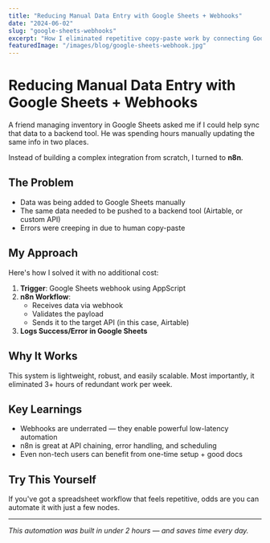 ```yaml
---
title: "Reducing Manual Data Entry with Google Sheets + Webhooks"
date: "2024-06-02"
slug: "google-sheets-webhooks"
excerpt: "How I eliminated repetitive copy-paste work by connecting Google Sheets to backend APIs using n8n and webhooks."
featuredImage: "/images/blog/google-sheets-webhook.jpg"
---
```


# Reducing Manual Data Entry with Google Sheets + Webhooks

A friend managing inventory in Google Sheets asked me if I could help sync that data to a backend tool. He was spending hours manually updating the same info in two places.

Instead of building a complex integration from scratch, I turned to **n8n**.

## The Problem

- Data was being added to Google Sheets manually
- The same data needed to be pushed to a backend tool (Airtable, or custom API)
- Errors were creeping in due to human copy-paste

## My Approach

Here's how I solved it with no additional cost:

1. **Trigger**: Google Sheets webhook using AppScript  
2. **n8n Workflow**:
   - Receives data via webhook
   - Validates the payload
   - Sends it to the target API (in this case, Airtable)
3. **Logs Success/Error in Google Sheets**

## Why It Works

This system is lightweight, robust, and easily scalable. Most importantly, it eliminated 3+ hours of redundant work per week.

## Key Learnings

- Webhooks are underrated — they enable powerful low-latency automation
- n8n is great at API chaining, error handling, and scheduling
- Even non-tech users can benefit from one-time setup + good docs

## Try This Yourself

If you've got a spreadsheet workflow that feels repetitive, odds are you can automate it with just a few nodes.

---

*This automation was built in under 2 hours — and saves time every day.*
